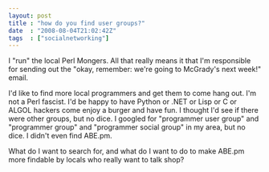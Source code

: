 ```yaml
---
layout: post
title : "how do you find user groups?"
date  : "2008-08-04T21:02:42Z"
tags  : ["socialnetworking"]
---
```

I "run" the local Perl Mongers.  All that really means it that I'm responsible for sending out the "okay, remember: we're going to McGrady's next week!" email.

I'd like to find more local programmers and get them to come hang out.  I'm not a Perl fascist.  I'd be happy to have Python or .NET or Lisp or C or ALGOL hackers come enjoy a burger and have fun.  I thought I'd see if there were other groups, but no dice.  I googled for "programmer user group" and "programmer group" and "programmer social group" in my area, but no dice.  I didn't even find ABE.pm.

What do I want to search for, and what do I want to do to make ABE.pm more findable by locals who really want to talk shop? 
